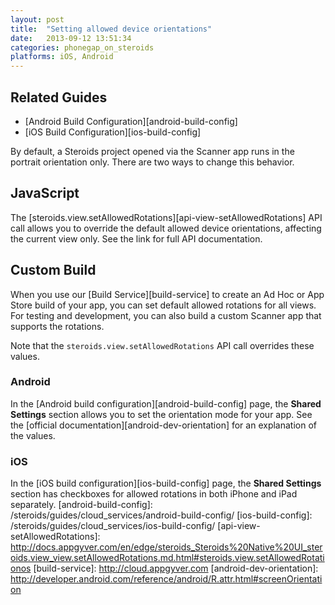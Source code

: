 ```yaml
---
layout: post
title:  "Setting allowed device orientations"
date:   2013-09-12 13:51:34
categories: phonegap_on_steroids
platforms: iOS, Android
---
```


## Related Guides
* [Android Build Configuration][android-build-config]
* [iOS Build Configuration][ios-build-config]

By default, a Steroids project opened via the Scanner app runs in the portrait orientation only. There are two ways to change this behavior.

## JavaScript

The [steroids.view.setAllowedRotations][api-view-setAllowedRotations] API call allows you to override the default allowed device orientations, affecting the current view only. See the link for full API documentation.

## Custom Build

When you use our [Build Service][build-service] to create an Ad Hoc or App Store build of your app, you can set default allowed rotations for all views. For testing and development, you can also build a custom Scanner app that supports the rotations.

Note that the `steroids.view.setAllowedRotations` API call overrides these values.

### Android
In the [Android build configuration][android-build-config] page, the **Shared Settings** section allows you to set the orientation mode for your app. See the [official documentation][android-dev-orientation] for an explanation of the values.

### iOS
In the [iOS build configuration][ios-build-config] page, the **Shared Settings** section has checkboxes for allowed rotations in both iPhone and iPad separately.
[android-build-config]: /steroids/guides/cloud_services/android-build-config/
[ios-build-config]: /steroids/guides/cloud_services/ios-build-config/
[api-view-setAllowedRotations]: http://docs.appgyver.com/en/edge/steroids_Steroids%20Native%20UI_steroids.view_view.setAllowedRotations.md.html#steroids.view.setAllowedRotationos
[build-service]: http://cloud.appgyver.com
[android-dev-orientation]: http://developer.android.com/reference/android/R.attr.html#screenOrientation
